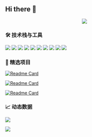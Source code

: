## Hi there 👋

<!--
**WhyMeta/WhyMeta** is a ✨ _special_ ✨ repository because its `README.md` (this file) appears on your GitHub profile.

Here are some ideas to get you started:

- 🔭 I’m currently working on ...
- 🌱 I’m currently learning ...
- 👯 I’m looking to collaborate on ...
- 🤔 I’m looking for help with ...
- 💬 Ask me about ...
- 📫 How to reach me: ...
- 😄 Pronouns: ...
- ⚡ Fun fact: ...
-->

<div align="center">
  <img src="https://readme-typing-svg.herokuapp.com?font=Fira+Code&size=25&duration=4000&pause=1000&color=757CBB&center=true&vCenter=true&width=600&lines=Hello+World!;Welcome+to+my+Gayhub+universe+🌌" />
</div>


### 🛠 技术栈与工具
![](https://img.shields.io/badge/Code-Python-informational?style=flat&logo=python&logoColor=white&color=A67EB7)
![](https://img.shields.io/badge/Code-JavaScript-information?style=flat&logo=javascript&logoColor=white&color=422256)
![](https://img.shields.io/badge/Code-TypeScript-information?style=flat&logo=typescript&logoColor=white&color=A67EB7)
![](https://img.shields.io/badge/Models-HuggingFace-informational?style=flat&logo=openai&logoColor=white&color=2bbc8a)
![](https://img.shields.io/badge/Models-OpenAI-informational?style=flat&logo=openai&logoColor=white&color=A67EB7)
![](https://img.shields.io/badge/Models-DeepSeek-informational?style=flat&logo=openai&logoColor=white&color=615EA8)
![](https://img.shields.io/badge/Tools-Docker-informational?style=flat&logo=docker&logoColor=white&color=A67EB7)
![](https://img.shields.io/badge/Tools-Vercel-informational?style=flat&logo=vercel&logoColor=white&color=422256)
![](https://img.shields.io/badge/Tools-Cursor-informational?style=flat&logo=devbox&logoColor=white&color=280459)
![](https://img.shields.io/badge/Tools-Trae-informational?style=flat&logo=devbox&logoColor=white&color=280459)

### 🌟 精选项目
[![Readme Card](https://github-readme-stats.vercel.app/api/pin/?username=WhyMeta&repo=swift-chat&theme=dracula)](https://github.com/whymeta/swift-chat)

[![Readme Card](https://github-readme-stats.vercel.app/api/pin/?username=WhyMeta&repo=bob-plugin-siliconflow-tts&theme=dracula)](https://github.com/whymeta/bob-plugin-siliconflow-tts)

[![Readme Card](https://github-readme-stats.vercel.app/api/pin/?username=WhyMeta&repo=pot-app-tts-plugin-siliconflow&theme=dracula)](https://github.com/WhyMeta/pot-app-tts-plugin-siliconflow)


### 📈 动态数据
![](https://github-readme-stats.vercel.app/api/top-langs/?username=WhyMeta&layout=compact&theme=dracula&card_width=400)

![](https://github-readme-streak-stats.herokuapp.com/?user=WhyMeta&theme=dracula)


